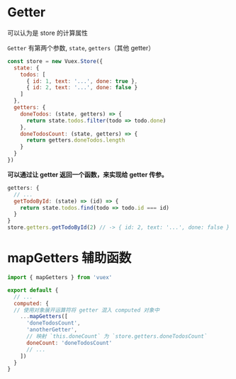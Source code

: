 
Getter
=====

可以认为是 store 的计算属性

`Getter` 有第两个参数, `state`, `getters`（其他 getter）

``` js
const store = new Vuex.Store({
  state: {
    todos: [
      { id: 1, text: '...', done: true },
      { id: 2, text: '...', done: false }
    ]
  },
  getters: {
    doneTodos: (state, getters) => {
      return state.todos.filter(todo => todo.done)
    },
    doneTodosCount: (state, getters) => {
      return getters.doneTodos.length
    }
  }
})
```

**可以通过让 getter 返回一个函数，来实现给 getter 传参。**

``` js
getters: {
  // ...
  getTodoById: (state) => (id) => {
    return state.todos.find(todo => todo.id === id)
  }
}
store.getters.getTodoById(2) // -> { id: 2, text: '...', done: false }
```

# mapGetters 辅助函数

``` js
import { mapGetters } from 'vuex'

export default {
  // ...
  computed: {
  // 使用对象展开运算符将 getter 混入 computed 对象中
    ...mapGetters([
      'doneTodosCount',
      'anotherGetter',
      // 映射 `this.doneCount` 为 `store.getters.doneTodosCount`
      doneCount: 'doneTodosCount'
      // ...
    ])
  }
}
```